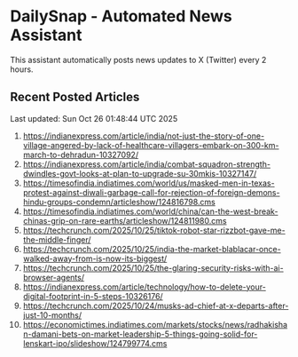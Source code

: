 # DailySnap - Automated News Assistant

This assistant automatically posts news updates to X (Twitter) every 2 hours.

## Recent Posted Articles

Last updated: Sun Oct 26 01:48:44 UTC 2025

1. https://indianexpress.com/article/india/not-just-the-story-of-one-village-angered-by-lack-of-healthcare-villagers-embark-on-300-km-march-to-dehradun-10327092/
2. https://indianexpress.com/article/india/combat-squadron-strength-dwindles-govt-looks-at-plan-to-upgrade-su-30mkis-10327147/
3. https://timesofindia.indiatimes.com/world/us/masked-men-in-texas-protest-against-diwali-garbage-call-for-rejection-of-foreign-demons-hindu-groups-condemn/articleshow/124816798.cms
4. https://timesofindia.indiatimes.com/world/china/can-the-west-break-chinas-grip-on-rare-earths/articleshow/124811980.cms
5. https://techcrunch.com/2025/10/25/tiktok-robot-star-rizzbot-gave-me-the-middle-finger/
6. https://techcrunch.com/2025/10/25/india-the-market-blablacar-once-walked-away-from-is-now-its-biggest/
7. https://techcrunch.com/2025/10/25/the-glaring-security-risks-with-ai-browser-agents/
8. https://indianexpress.com/article/technology/how-to-delete-your-digital-footprint-in-5-steps-10326176/
9. https://techcrunch.com/2025/10/24/musks-ad-chief-at-x-departs-after-just-10-months/
10. https://economictimes.indiatimes.com/markets/stocks/news/radhakishan-damani-bets-on-market-leadership-5-things-going-solid-for-lenskart-ipo/slideshow/124799774.cms
